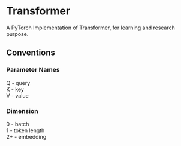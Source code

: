 # Transformer
A PyTorch Implementation of Transformer, for learning and research purpose.

## Conventions
### Parameter Names
Q - query  
K - key  
V - value  

### Dimension
0  - batch  
1  - token length  
2+ - embedding  
